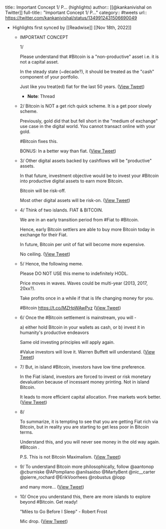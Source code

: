 title:: Important Concept 1/ P... (highlights)
author:: [[@kankanivishal on Twitter]]
full-title:: "Important Concept 1/ P..."
category:: #tweets
url:: https://twitter.com/kankanivishal/status/1349912431506690049

- Highlights first synced by [[Readwise]] [[Nov 18th, 2022]]
	- IMPORTANT CONCEPT
	  
	  1/
	  
	  Please understand that #Bitcoin is a "non-productive" asset i.e. it is not a capital asset.
	  
	  In the steady state (~decade?), it should be treated as the "cash" component of your portfolio.
	  
	  Just like you treat(ed) fiat for the last 50 years. ([View Tweet](https://twitter.com/kankanivishal/status/1349912419041210381))
		- **Note**: Thread
	- 2/ Bitcoin is NOT a get rich quick scheme. It is a get poor slowly scheme.
	  
	  Previously, gold did that but fell short in the "medium of exchange" use case in the digital world. You cannot transact online with your gold.
	  
	  #Bitcoin fixes this.
	  
	  BONUS: In a better way than fiat. ([View Tweet](https://twitter.com/kankanivishal/status/1349912419989135369))
	- 3/ Other digital assets backed by cashflows will be "productive" assets.
	  
	  In that future, investment objective would be to invest your #Bitcoin into productive digital assets to earn more Bitcoin.
	  
	  Bitcoin will be risk-off.
	  
	  Most other digital assets will be risk-on. ([View Tweet](https://twitter.com/kankanivishal/status/1349912420966346752))
	- 4/ 
	  Think of two islands. FIAT & BITCOIN.
	  
	  We are in an early transition period from #Fiat to #Bitcoin.
	  
	  Hence, early Bitcoin settlers are able to buy more Bitcoin today in exchange for their Fiat.
	  
	  In future, Bitcoin per unit of fiat will become more expensive.
	  
	  No ceiling. ([View Tweet](https://twitter.com/kankanivishal/status/1349912422010728449))
	- 5/ Hence, the following meme.
	  
	  Please DO NOT USE this meme to indefinitely HODL.
	  
	  Price moves in waves. Waves could be multi-year (2013, 2017, 20xx?).
	  
	  Take profits once in a while if that is life changing money for you.
	  
	  #Bitcoin https://t.co/MZHpWAwPyz ([View Tweet](https://twitter.com/kankanivishal/status/1349912426238664705))
	- 6/ Once the #Bitcoin settlement is mainstream, you will -
	  
	  a) either hold Bitcoin in your wallets as cash, or
	  b) invest it in humanity's productive endeavors
	  
	  Same old investing principles will apply again.
	  
	  #Value investors will love it. Warren Buffett will understand. ([View Tweet](https://twitter.com/kankanivishal/status/1349912427417239552))
	- 7/ But, in island #Bitcoin, investors have low time preference.
	  
	  In the Fiat island, investors are forced to invest or risk monetary devaluation because of incessant money printing. Not in island Bitcoin.
	  
	  It leads to more efficient capital allocation. Free markets work better. ([View Tweet](https://twitter.com/kankanivishal/status/1349912428461629441))
	- 8/
	  
	  To summarize, it is tempting to see that you are getting Fiat rich via Bitcoin, but in reality you are starting to get less poor in Bitcoin terms.
	  
	  Understand this, and you will never see money in the old way again. #Bitcoin .
	  
	  P.S. This is not Bitcoin Maximalism. ([View Tweet](https://twitter.com/kankanivishal/status/1349912429489233923))
	- 9/ To understand Bitcoin more philosophically, follow @aantonop @cburniske @APompliano @anilsaidso @MartyBent @nic__carter @pierre_rochard @ErikVoorhees @robustus @lopp 
	  
	  and many more... ([View Tweet](https://twitter.com/kankanivishal/status/1349912430470721541))
	- 10/ Once you understand this, there are more islands to explore beyond #Bitcoin. Get ready!
	  
	  "Miles to Go Before I Sleep" - Robert Frost
	  
	  Mic drop. ([View Tweet](https://twitter.com/kankanivishal/status/1349912431506690049))